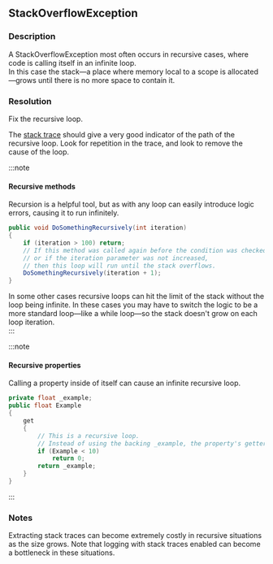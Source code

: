 ## StackOverflowException
### Description
A StackOverflowException most often occurs in recursive cases, where code is calling itself in an infinite loop.  
In this case the stack—a place where memory local to a scope is allocated—grows until there is no more space to contain it.

### Resolution
Fix the recursive loop.  

The [stack trace](../Stack%20Traces.md) should give a very good indicator of the path of the recursive loop. Look for repetition in the trace, and look to remove the cause of the loop.

:::note
#### Recursive methods
Recursion is a helpful tool, but as with any loop can easily introduce logic errors, causing it to run infinitely.
```csharp
public void DoSomethingRecursively(int iteration)
{
    if (iteration > 100) return;
    // If this method was called again before the condition was checked,
    // or if the iteration parameter was not increased,
    // then this loop will run until the stack overflows.
    DoSomethingRecursively(iteration + 1);
}
```

In some other cases recursive loops can hit the limit of the stack without the loop being infinite. In these cases you may have to switch the logic to be a more standard loop—like a while loop—so the stack doesn't grow on each loop iteration.  
:::  

:::note
#### Recursive properties
Calling a property inside of itself can cause an infinite recursive loop.
```csharp
private float _example;
public float Example
{
    get
    {
        // This is a recursive loop.
        // Instead of using the backing _example, the property's getter is called again.
        if (Example < 10)
            return 0;
        return _example;
    }
}
```
:::

### Notes
Extracting stack traces can become extremely costly in recursive situations as the size grows. Note that logging with stack traces enabled can become a bottleneck in these situations.
